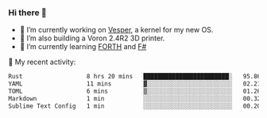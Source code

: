 ### Hi there 👋

<!--
**berkus/berkus** is a ✨ _special_ ✨ repository because its `README.md` (this file) appears on your GitHub profile.

Here are some ideas to get you started:

- 🔭 I’m currently working on ...
- 🌱 I’m currently learning ...
- 👯 I’m looking to collaborate on ...
- 🤔 I’m looking for help with ...
- 💬 Ask me about ...
- 📫 How to reach me: ...
- 😄 Pronouns: ...
- ⚡ Fun fact: ...
-->

- 🔭 I’m currently working on [Vesper](https://github.com/metta-systems/vesper), a kernel for my new OS.
- 🔭 I’m also building a Voron 2.4R2 3D printer.
- 🌱 I’m currently learning [FORTH](http://forth.com/starting-forth/) and [F#](https://fsharpforfunandprofit.com/)

💼 My recent activity:

<!--START_SECTION:waka-->

```txt
Rust                  8 hrs 20 mins   ████████████████████████░   95.86 %
YAML                  11 mins         ▓░░░░░░░░░░░░░░░░░░░░░░░░   02.21 %
TOML                  6 mins          ▒░░░░░░░░░░░░░░░░░░░░░░░░   01.26 %
Markdown              1 min           ░░░░░░░░░░░░░░░░░░░░░░░░░   00.32 %
Sublime Text Config   1 min           ░░░░░░░░░░░░░░░░░░░░░░░░░   00.20 %
```

<!--END_SECTION:waka-->
